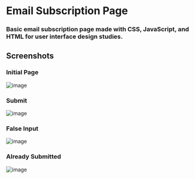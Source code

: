 # Email Subscription Page
### Basic email subscription page made with CSS, JavaScript, and HTML for user interface design studies.

## Screenshots

### Initial Page

![image](https://github.com/EmreTopcu04/Email-Subscription-Page/assets/114030199/6205a2c2-f23a-46f2-bb81-4ea9b23d5d54)

### Submit

![image](https://github.com/EmreTopcu04/Email-Subscription-Page/assets/114030199/d1886714-e5eb-4b0b-a822-cb59df90438e)

### False Input

![image](https://github.com/EmreTopcu04/Email-Subscription-Page/assets/114030199/375f3821-4133-449b-a612-92d16f0ba5a0)

### Already Submitted

![image](https://github.com/EmreTopcu04/Email-Subscription-Page/assets/114030199/6bddc1cd-5b82-4a4b-b53d-55ee32e6e390)
